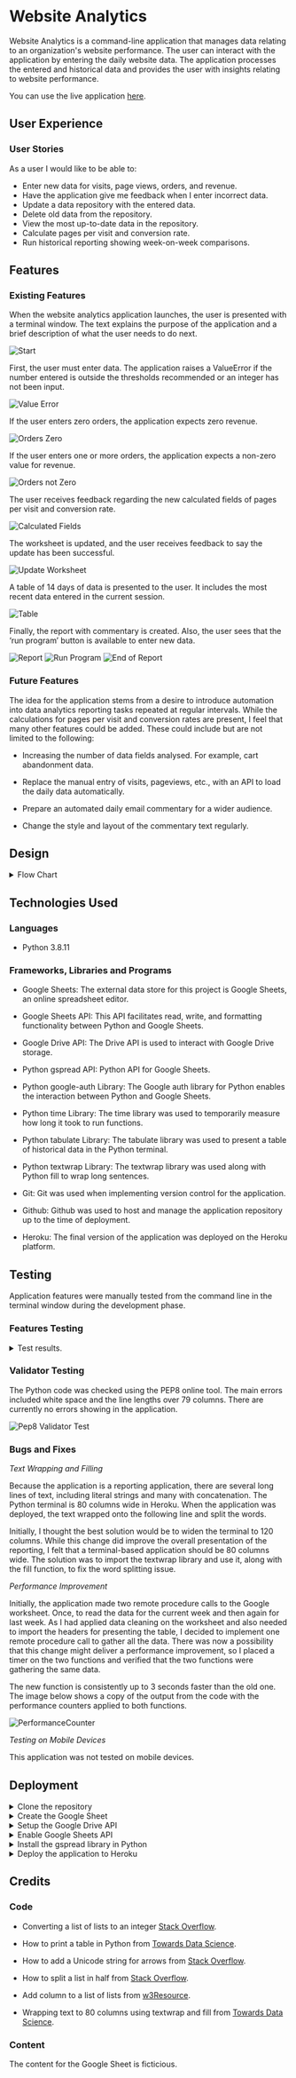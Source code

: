 # Website Analytics

Website Analytics is a command-line application that manages data relating to an organization's website performance.  The user can interact with the application by entering the daily website data.  The application processes the entered and historical data and provides the user with insights relating to website performance.

You can use the live application [here](https://website-analytics-reporting.herokuapp.com/).

## User Experience

### User Stories

As a user I would like to be able to:

- Enter new data for visits, page views, orders, and revenue.
- Have the application give me feedback when I enter incorrect data.
- Update a data repository with the entered data.
- Delete old data from the repository.
- View the most up-to-date data in the repository.
- Calculate pages per visit and conversion rate.
- Run historical reporting showing week-on-week comparisons.

## Features

### Existing Features

When the website analytics application launches, the user is presented with a terminal window.  The text explains the purpose of the application and a brief description of what the user needs to do next.

![Start](/docs/start.png)

First, the user must enter data.  The application raises a ValueError if the number entered is outside the thresholds recommended or an integer has not been input.

![Value Error](/docs/value-error.png)

If the user enters zero orders, the application expects zero revenue. 

![Orders Zero](/docs/orders-zero.png)

If the user enters one or more orders, the application expects a non-zero value for revenue.

![Orders not Zero](/docs/orders-not-zero.png)

The user receives feedback regarding the new calculated fields of pages per visit and conversion rate.

![Calculated Fields](/docs/calculated-fields.png)

The worksheet is updated, and the user receives feedback to say the update has been successful.

![Update Worksheet](/docs/update-worksheet.png)

A table of 14 days of data is presented to the user.  It includes the most recent data entered in the current session.

![Table](/docs/create-table.png)

Finally, the report with commentary is created.  Also, the user sees that the ‘run program’ button is available to enter new data.

![Report](/docs/data-analysis-report.png)
![Run Program](/docs/run-program.png)
![End of Report](/docs/end-of-report.png)

### Future Features

The idea for the application stems from a desire to introduce automation into data analytics reporting tasks repeated at regular intervals.  While the calculations for pages per visit and conversion rates are present, I feel that many other features could be added.  These could include but are not limited to the following:

- Increasing the number of data fields analysed.  For example, cart abandonment data.

- Replace the manual entry of visits, pageviews, etc., with an API to load the daily data automatically.

- Prepare an automated daily email commentary for a wider audience.

- Change the style and layout of the commentary text regularly.

## Design

<details>
  <summary>Flow Chart</summary>
  
  ![Flow Chart](/docs/flow-diagram-analytics.png)
</details>

## Technologies Used

### Languages

- Python 3.8.11

### Frameworks, Libraries and Programs

- Google Sheets: The external data store for this project is Google Sheets, an online spreadsheet editor.

- Google Sheets API: This API facilitates read, write, and formatting functionality between Python and Google Sheets.

- Google Drive API: The Drive API is used to interact with Google Drive storage.

- Python gspread API: Python API for Google Sheets.

- Python google-auth Library: The Google auth library for Python enables the interaction between Python and Google Sheets.

- Python time Library: The time library was used to temporarily measure how long it took to run functions.

- Python tabulate Library: The tabulate library was used to present a table of historical data in the Python terminal.

- Python textwrap Library: The textwrap library was used along with Python fill to wrap long sentences.

- Git: Git was used when implementing version control for the application.

- Github: Github was used to host and manage the application repository up to the time of deployment.

- Heroku: The final version of the application was deployed on the Heroku platform. 


## Testing

Application features were manually tested from the command line in the terminal window during the development phase.

### Features Testing

<details>
  <summary>Test results.</summary>

| Given                                    | When                | Then                       | Outcome      |
| :---                                     |   :---              |   :---                     |  :---        |
| Application is deployed                  |  3500 entered       |  Moves to next input       | As expected  |
| Authentication to Google is complete     |                     |                            |              |
| Application is running                   |                     |                            |              |
| Enter visits                             |  35000 entered      |  Custom Error              | As expected  |
|                                          |                     |  The value you entered     |              |
|                                          |                     |  is outside the normal     |              |
|                                          |                     |  range, please try again.  |              |
|                                          |  3,500 entered      |  ValueError                | As expected  |
|                                          |                     |  invalid literal for       |              |
|                                          |                     |  int() with base 10:       |              |
|                                          |                     |  '3,500', please try       |              |
|                                          |                     |  again                     |              |
|                                          |  3500.00 entered    |  ValueError                | As expected  |
|                                          |                     |  invalid literal for       |              |
|                                          |                     |  int() with base 10:       |              |
|                                          |                     |  '3500.00', please try     |              |
|                                          |                     |  again                     |              |
|                                          |                     |                            |              |
| Application is deployed                  |  4500 entered       |  Moves to next input       | As expected  |
| Authentication to Google is complete     |                     |                            |              |
| Application is running                   |                     |                            |              |
| Visits input successful                  |  45000 entered      |  Custom Error              | As expected  |
| Enter pageviews                          |                     |  The value you entered     |              |
|                                          |                     |  is outside the normal     |              |
|                                          |                     |  range, please try again.  |              |
|                                          |  4,500 entered      |  ValueError                | As expected  |
|                                          |                     |  invalid literal for       |              |
|                                          |                     |  int() with base 10:       |              |
|                                          |                     |  '4,500', please try       |              |
|                                          |                     |  again                     |              |
|                                          |  4500.00 entered    |  ValueError                | As expected  |
|                                          |                     |  invalid literal for       |              |
|                                          |                     |  int() with base 10:       |              |
|                                          |                     |  '4500.00', please try     |              |
|                                          |                     |  again                     |              |
| Application is deployed                  |  150  entered       |  Moves to next input       | As expected  |
| Authentication to Google is complete     |                     |                            |              |
| Application is running                   |                     |                            |              |
| Visits input successful                  |  1500 entered       |  Custom Error              | As expected  |
| Pageviews input successful               |                     |  The value you entered     |              |
| Enter orders                             |                     |  is outside the normal     |              |
|                                          |                     |  range, please try again.  |              |
|                                          |  1,500 entered      |  ValueError                | As expected  |
|                                          |                     |  invalid literal for       |              |
|                                          |                     |  int() with base 10:       |              |
|                                          |                     |  '1,500', please try       |              |
|                                          |                     |  again                     |              |
|                                          |  4500.00 entered    |  ValueError                | As expected  |
|                                          |                     |  invalid literal for       |              |
|                                          |                     |  int() with base 10:       |              |
|                                          |                     |  '4500.00', please try     |              |
|                                          |                     |  again                     |              |
|                                          |                     |                            |              |
|                                          |  0 entered          |  Moves to next input       | As expected  |
| Application is deployed                  |  9000 entered       |  Moves to next input       | As expected  |
| Authentication to Google is complete     |                     |                            |              |
| Application is running                   |                     |                            |              |
| Visits input successful                  |  0 entered          |  Custom Error              | As expected  |
| Pageviews input successful               |                     |  The value you entered     |              |
| Orders input 1-200                       |                     |  is outside the normal     |              |
| Enter revenue                            |                     |  range, please try again.  |              |
|                                          |                     |  The revenue data can be   |              | 
|                                          |                     |  between 1 and 10000.      |              |
|                                          |  1500.00 entered    |  Value Error               | As expected  |
|                                          |                     |  invalid literal for       |              |
|                                          |                     |  int() with base 10:       |              |
|                                          |                     |  '1500.00', please try     |              |
|                                          |                     |  again.                    |              |
|                                          |  15000 entered      |  Custom Error              | As expected  |
|                                          |                     |  The value you entered     |              |
|                                          |                     |  is outside the normal     |              |
|                                          |                     |  range, please try again.  |              |
|                                          |                     |  The revenue data can be   |              | 
|                                          |                     |  between 1 and 10000.      |              |
| Application is deployed                  |  0 entered          |  Moves to next input       | As expected  |
| Authentication to Google is complete     |                     |                            |              |
| Application is running                   |                     |                            |              |
| Visits input successful                  |  9000 entered       |  Custom Error              | As expected  |
| Pageviews input successful               |                     |  The value you entered     |              |
| Orders input 0                           |                     |  is outside the normal     |              |
| Enter revenue                            |                     |  range, please try again.  |              |
|                                          |                     |  The revenue data can be   |              | 
|                                          |                     |  between 0 and 0.          |              |
|                                          |  9000.00 entered    |  Value Error               | As expected  |
|                                          |                     |  invalid literal for       |              |
|                                          |                     |  int() with base 10:       |              |
|                                          |                     |  '9000.00', please try     |              |
|                                          |                     |  again.                    |              |
|                                          |                     |  The revenue data can be   |              | 
|                                          |                     |  between 0 and 0.          |              |
| Message is "Press Enter to continue..."  |  Enter entered      |  Program continues         | As expected  |
|                                          |  Any other key is   |  The program waits for the | As expected  |
|                                          |  entered            |  Enter key to be pressed   |              |

</details>

### Validator Testing

The Python code was checked using the PEP8 online tool.  The main errors included white space and the line lengths over 79 columns.  There are currently no errors showing in the application. 

![Pep8 Validator Test](/docs/pep8-result.png)

### Bugs and Fixes

_Text Wrapping and Filling_

Because the application is a reporting application, there are several long lines of text, including literal strings and many with concatenation.  The Python terminal is 80 columns wide in Heroku.  When the application was deployed, the text wrapped onto the following line and split the words.  

Initially, I thought the best solution would be to widen the terminal to 120 columns.  While this change did improve the overall presentation of the reporting, I felt that a terminal-based application should be 80 columns wide.  The solution was to import the textwrap library and use it, along with the fill function, to fix the word splitting issue.

_Performance Improvement_

Initially, the application made two remote procedure calls to the Google worksheet.  Once, to read the data for the current week and then again for last week.  As I had applied data cleaning on the worksheet and also needed to import the headers for presenting the table, I decided to implement one remote procedure call to gather all the data.  There was now a possibility that this change might deliver a performance improvement, so I placed a timer on the two functions and verified that the two functions were gathering the same data.  

The new function is consistently up to 3 seconds faster than the old one.  The image below shows a copy of the output from the code with the performance counters applied to both functions.

![PerformanceCounter](/docs/function-performance-counter.png)

_Testing on Mobile Devices_

This application was not tested on mobile devices.

## Deployment

<details>
  <summary>Clone the repository</summary>

- Go to https://github.com/teresabowe/website-analytics.
- Click on the 'code' button and copy the URL with the HTTPS option underlined.
- Open Git Bash.
- Type 'git clone' along with the copied URL in the directory where the clone is to be stored.
- Press Enter.

</details>


<details>
  <summary>Create the Google Sheet</summary>

- From a Google user account, go to Google Sheets.
- Click on the + (plus) on the bottom right-hand corner.
- Rename the worksheet to 'dataset'.
- Add six columns, visits, pageviews, orders, revenue, pages per visit, and conversion rate.
- Enter 14 lines of data similar to that shown in the table of the 'existing features' section of this document.

</details>

<details>
  <summary>Setup the Google Drive API</summary>

- From the Google Cloud Platform, go to the Manage Resource Page (https://console.cloud.google.com/cloud-resource-manager?_ga=2.95512412.1123028329.1658133535-1458248895.1656531052)
- Enter the project name and click Create
- Then select the project to open the Dashboard.
- Click on the APIs and Services tab on the left side and Enable APIs and Services.
- Type in 'Google Drive API' into the search bar
- Select the Google Drive API and click on 'enable'.
- Click on 'create credentials' on the top right side.
- The Google Drive API should be pre-selected.
- Click on the 'Application Data' radio button.
- For 'Applications running on GCE, GKE, GAE, and GCF', select 'No, I'm not using them'.
- Click 'next'.
- Enter a 'Service Account Name' and 'Create and Continue'.
- Select the role 'Basic' and 'Editor' for the service account
- Click 'Continue'.
- Select 'Done' in the 'Grant users access to this service account' section.
- Find the Service Accounts section and click on the name of the service account just created.
- Click on the 'KEYS' tab and 'ADD KEY'.
- Select 'JSON' and 'Create'.
- The new key is copied to the local computer.
- Rename this file to creds.json.
- Copy the creds.json to the local clone.
- Open the creds.json file and copy the client-email address.
- Go back to the worksheet created on Google Drive and click 'Share' on the top right-hand corner.
- Paste the email address and ensure that the 'Editor' permission is selected.

</details>

<details>
  <summary>Enable Google Sheets API</summary>

- From the project dashboard, choose 'Library'.
- Enter 'Google Sheets API' in the search bar.
- Click on the Google Sheets API and then 'Enable'.

</details>

<details>
  <summary>Install the gspread library in Python</summary>

- Enter 'pip3 install gspread google-auth' in the terminal window.

</details>

<details>
  <summary>Deploy the application to Heroku</summary>

- In advance of the deployment enter 'pip3 freeze > requirements.txt' in the terminal window. This command creates a list of items to be installed by pip.
- Login to Heroku or create a new account.
- Select 'New' in the top right-hand corner and then 'create new app'.
- Enter the name of the app and select the region.
- Click on the Settings tab and 'Reveal Config Vars'.
- Enter 'CREDS' into the key section.
- Enter the contents of the creds.json file into the value section.
- Click on Add.
- Enter 'PORT' into the key section.
- Enter '8000' into the value section.
- Click on Add.
- Go to the Buildpacks section and click on 'Add buildpack'.
- Select Python and 'save changes'.
- Click on 'Add buildpack' again.
- Select node.js.
- Make sure that the Python buildpack is on top.
- Select the Deploy tab and select Github as the deployment method.
- Authorise the connection and enter the name of the repository e.g. website-analytics.
- Enter the name of the repository.  
- Choose between Automatic and Manual deploy options. 
- The application can be opened from the configuration page by clicking on the 'Open App' button on the top right.

</details>

## Credits

### Code

- Converting a list of lists to an integer [Stack Overflow](https://stackoverflow.com/questions/42376696/converting-specific-elements-in-a-list-of-lists-from-a-string-to-an-integer).

- How to print a table in Python from [Towards Data Science](https://towardsdatascience.com/how-to-easily-create-tables-in-python-2eaea447d8fd).

- How to add a Unicode string for arrows from [Stack Overflow](https://stackoverflow.com/questions/37130884/how-to-display-the-arrow-symbol-in-python-tkmessagebox).

- How to split a list in half from [Stack Overflow](https://stackoverflow.com/questions/752308/split-list-into-smaller-lists-split-in-half). 

- Add column to a list of lists from [w3Resource](https://www.w3resource.com/python-exercises/list/python-data-type-list-exercise-142.php).

- Wrapping text to 80 columns using textwrap and fill from [Towards Data Science](https://towardsdatascience.com/6-fancy-built-in-text-wrapping-techniques-in-python-a78cc57c2566).


### Content

The content for the Google Sheet is ficticious.



